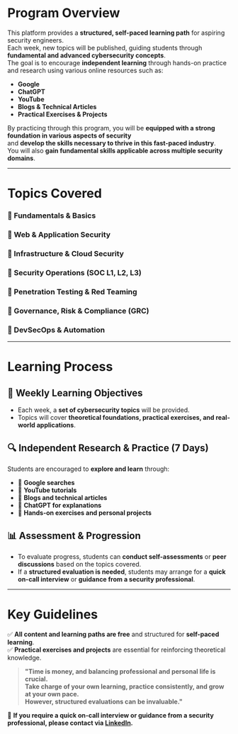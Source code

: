 # Program Overview  

This platform provides a **structured, self-paced learning path** for aspiring security engineers.  
Each week, new topics will be published, guiding students through **fundamental and advanced cybersecurity concepts**.  
The goal is to encourage **independent learning** through hands-on practice and research using various online resources such as:  
- **Google**  
- **ChatGPT**  
- **YouTube**  
- **Blogs & Technical Articles**  
- **Practical Exercises & Projects**  

By practicing through this program, you will be **equipped with a strong foundation in various aspects of security**  
and **develop the skills necessary to thrive in this fast-paced industry**.  
You will also **gain fundamental skills applicable across multiple security domains**.  

---

# Topics Covered  

### **🔹 Fundamentals & Basics**  
### **🔹 Web & Application Security**  
### **🔹 Infrastructure & Cloud Security**  
### **🔹 Security Operations (SOC L1, L2, L3)**  
### **🔹 Penetration Testing & Red Teaming**  
### **🔹 Governance, Risk & Compliance (GRC)**  
### **🔹 DevSecOps & Automation**  

---

# Learning Process  

## **📌 Weekly Learning Objectives**  
- Each week, a **set of cybersecurity topics** will be provided.  
- Topics will cover **theoretical foundations, practical exercises, and real-world applications**.  

## **🔍 Independent Research & Practice (7 Days)**  
Students are encouraged to **explore and learn** through:  
- 🔹 **Google searches**  
- 🔹 **YouTube tutorials**  
- 🔹 **Blogs and technical articles**  
- 🔹 **ChatGPT for explanations**  
- 🔹 **Hands-on exercises and personal projects**  

## **📊 Assessment & Progression**  
- To evaluate progress, students can **conduct self-assessments** or **peer discussions** based on the topics covered.  
- If a **structured evaluation is needed**, students may arrange for a **quick on-call interview** or **guidance from a security professional**.  

---

# Key Guidelines  

✅ **All content and learning paths are free** and structured for **self-paced learning**.  
✅ **Practical exercises and projects** are essential for reinforcing theoretical knowledge.  

> **"Time is money, and balancing professional and personal life is crucial.  
> Take charge of your own learning, practice consistently, and grow at your own pace.  
> However, structured evaluations can be invaluable."**  

📩 **If you require a quick on-call interview or guidance from a security professional, please contact via [LinkedIn](https://www.linkedin.com/in/manas-ramesh-9a7ba4149/).**  

